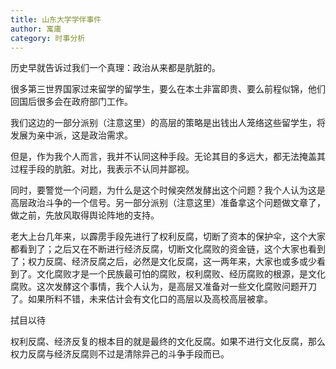 ```yaml
---
title: 山东大学学伴事件
author: 寓庸
category: 时事分析
---
```

历史早就告诉过我们一个真理：政治从来都是肮脏的。

很多第三世界国家过来留学的留学生，要么在本土非富即贵、要么前程似锦，他们回国后很多会在政府部门工作。

我们这边的一部分派别（注意这里）的高层的策略是出钱出人笼络这些留学生，将发展为亲中派，这是政治需求。

但是，作为我个人而言，我并不认同这种手段。无论其目的多远大，都无法掩盖其过程手段的肮脏。对比，我表示不认同并鄙视。

同时，要警觉一个问题，为什么是这个时候突然发酵出这个问题？我个人认为这是高层政治斗争的一个信号。另一部分派别（注意这里）准备拿这个问题做文章了，做之前，先放风取得舆论阵地的支持。

老大上台几年来，以霹雳手段先进行了权利反腐，切断了资本的保护伞，这个大家都看到了；之后又在不断进行经济反腐，切断文化腐败的资金链，这个大家也看到了；权力反腐、经济反腐之后，必然是文化反腐，这一两年来，大家也或多或少看到了。文化腐败才是一个民族最可怕的腐败，权利腐败、经历腐败的根源，是文化腐败。这次发酵这个事情，我个人认为，是高层又准备对一些文化腐败问题开刀了。如果所料不错，未来估计会有文化口的高层以及高校高层被拿。

拭目以待

 权利反腐、经济反复的根本目的就是最终的文化反腐。如果不进行文化反腐，那么权力反腐与经济反腐则不过是清除异己的斗争手段而已。